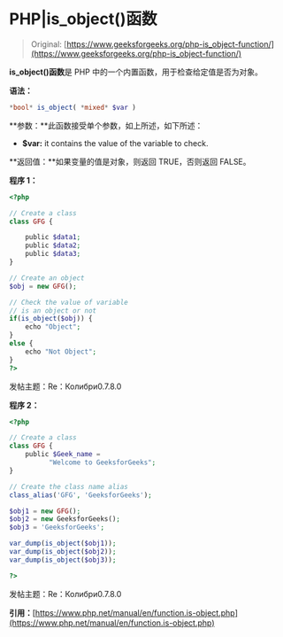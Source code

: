 # PHP|is_object()函数

> Original: [https://www.geeksforgeeks.org/php-is_object-function/](https://www.geeksforgeeks.org/php-is_object-function/)

**is_object()函数**是 PHP 中的一个内置函数，用于检查给定值是否为对象。

**语法：**

```php
*bool* is_object( *mixed* $var )
```

**参数：**此函数接受单个参数，如上所述，如下所述：

*   **$var:** it contains the value of the variable to check.

**返回值：**如果变量的值是对象，则返回 TRUE，否则返回 FALSE。

**程序 1：**

```php
<?php

// Create a class
class GFG {

    public $data1; 
    public $data2; 
    public $data3; 
}

// Create an object
$obj = new GFG();

// Check the value of variable
// is an object or not
if(is_object($obj)) {
    echo "Object";
}
else {
    echo "Not Object";
}
?>
```

发帖主题：Re：Колибри0.7.8.0

**程序 2：**

```php
<?php

// Create a class
class GFG {
    public $Geek_name = 
          "Welcome to GeeksforGeeks"; 
} 

// Create the class name alias
class_alias('GFG', 'GeeksforGeeks');

$obj1 = new GFG();
$obj2 = new GeeksforGeeks();
$obj3 = 'GeeksforGeeks';

var_dump(is_object($obj1));
var_dump(is_object($obj2));
var_dump(is_object($obj3));

?>
```

发帖主题：Re：Колибри0.7.8.0

**引用：**[https://www.php.net/manual/en/function.is-object.php](https://www.php.net/manual/en/function.is-object.php)